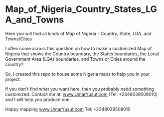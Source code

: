 # Map_of_Nigeria_Country_States_LGA_and_Towns
Here you will find all kinds of Map of Nigeria - Country, State, LGA, and Towns/Cities

I often come across this question on how to make a customized Map of Nigeria that shows the Country boundary, the States boundaries, the Local Government Area (LGA) boundaries, and Towns or Cities around the country?

So, I created this repo to house some Nigeria maps to help you in your project.

If you don't find what you want here, then you probably nedd something customized. Contact me at: www.UmarYusuf.com (Tel: +2348039508010) and I will help you produce one.


Happy mapping
www.UmarYusuf.com
Tel: +2348039508010
